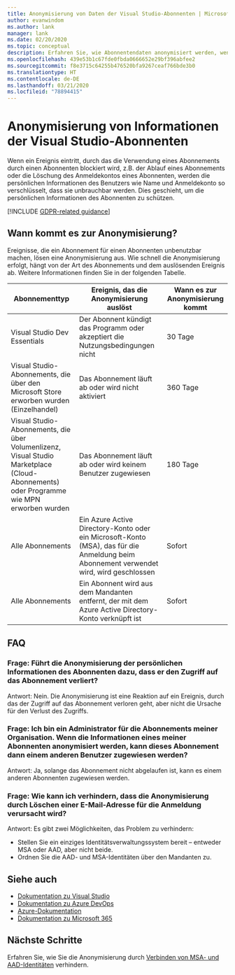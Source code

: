 ```yaml
---
title: Anonymisierung von Daten der Visual Studio-Abonnenten | Microsoft-Dokumentation
author: evanwindom
ms.author: lank
manager: lank
ms.date: 02/20/2020
ms.topic: conceptual
description: Erfahren Sie, wie Abonnentendaten anonymisiert werden, wenn der Zugriff auf Abonnements verloren gegangen ist.
ms.openlocfilehash: 439e53b1c67fde0fbda0666652e29bf396abfee2
ms.sourcegitcommit: f8e3715c64255b476520bfa9267ceaf766bde3b0
ms.translationtype: HT
ms.contentlocale: de-DE
ms.lasthandoff: 03/21/2020
ms.locfileid: "78894415"
---
```

# <a name="anonymization-of-visual-studio-subscriber-information"></a>Anonymisierung von Informationen der Visual Studio-Abonnenten
Wenn ein Ereignis eintritt, durch das die Verwendung eines Abonnements durch einen Abonnenten blockiert wird, z.B. der Ablauf eines Abonnements oder die Löschung des Anmeldekontos eines Abonnenten, werden die persönlichen Informationen des Benutzers wie Name und Anmeldekonto so verschlüsselt, dass sie unbrauchbar werden.  Dies geschieht, um die persönlichen Informationen des Abonnenten zu schützen.

[!INCLUDE [GDPR-related guidance](includes/gdpr-intro-sentence.md)]

## <a name="when-does-anonymization-occur"></a>Wann kommt es zur Anonymisierung?
Ereignisse, die ein Abonnement für einen Abonnenten unbenutzbar machen, lösen eine Anonymisierung aus.  Wie schnell die Anonymisierung erfolgt, hängt von der Art des Abonnements und dem auslösenden Ereignis ab. Weitere Informationen finden Sie in der folgenden Tabelle.

| Abonnementtyp                                                                                                                       | Ereignis, das die Anonymisierung auslöst                                                                                                     | Wann es zur Anonymisierung kommt |
|-----------------------------------------------------------------------------------------------------------------------------------------|------------------------------------------------------------------------------------------------------------|---------------------------|
| Visual Studio Dev Essentials                                                                                                            | Der Abonnent kündigt das Programm oder akzeptiert die Nutzungsbedingungen nicht                                    | 30 Tage               |
| Visual Studio-Abonnements, die über den Microsoft Store erworben wurden (Einzelhandel)                                                                      | Das Abonnement läuft ab oder wird nicht aktiviert                                                                   | 360 Tage                  |
| Visual Studio-Abonnements, die über Volumenlizenz, Visual Studio Marketplace (Cloud-Abonnements) oder Programme wie MPN erworben wurden | Das Abonnement läuft ab oder wird keinem Benutzer zugewiesen                                                          | 180 Tage                  |
| Alle Abonnements                                                                                                                       | Ein Azure Active Directory-Konto oder ein Microsoft-Konto (MSA), das für die Anmeldung beim Abonnement verwendet wird, wird geschlossen | Sofort               |
| Alle Abonnements                                                                                                                       | Ein Abonnent wird aus dem Mandanten entfernt, der mit dem Azure Active Directory-Konto verknüpft ist                                | Sofort               |

## <a name="faq"></a>FAQ
### <a name="q--does-the-anonymization-of-the-subscribers-personal-information-cause-them-to-lose-access-to-the-subscription"></a>Frage:  Führt die Anonymisierung der persönlichen Informationen des Abonnenten dazu, dass er den Zugriff auf das Abonnement verliert?
Antwort:  Nein.  Die Anonymisierung ist eine Reaktion auf ein Ereignis, durch das der Zugriff auf das Abonnement verloren geht, aber nicht die Ursache für den Verlust des Zugriffs.

### <a name="q--im-an-administrator-for-my-organizations-subscriptions--if-one-of-my-subscribers-information-is-anonymized-can-that-subscription-be-reassigned-to-another-user"></a>Frage:  Ich bin ein Administrator für die Abonnements meiner Organisation.  Wenn die Informationen eines meiner Abonnenten anonymisiert werden, kann dieses Abonnement dann einem anderen Benutzer zugewiesen werden?
Antwort:  Ja, solange das Abonnement nicht abgelaufen ist, kann es einem anderen Abonnenten zugewiesen werden.

### <a name="q-how-can-i-prevent-anonymization-caused-by-deleting-a-sign-in-email-address"></a>Frage: Wie kann ich verhindern, dass die Anonymisierung durch Löschen einer E-Mail-Adresse für die Anmeldung verursacht wird?
Antwort:  Es gibt zwei Möglichkeiten, das Problem zu verhindern:
- Stellen Sie ein einziges Identitätsverwaltungssystem bereit – entweder MSA oder AAD, aber nicht beide.  
- Ordnen Sie die AAD- und MSA-Identitäten über den Mandanten zu. 

## <a name="see-also"></a>Siehe auch
- [Dokumentation zu Visual Studio](https://docs.microsoft.com/visualstudio/)
- [Dokumentation zu Azure DevOps](https://docs.microsoft.com/azure/devops/)
- [Azure-Dokumentation](https://docs.microsoft.com/azure/)
- [Dokumentation zu Microsoft 365](https://docs.microsoft.com/microsoft-365/)

## <a name="next-steps"></a>Nächste Schritte
Erfahren Sie, wie Sie die Anonymisierung durch [Verbinden von MSA- und AAD-Identitäten](https://docs.microsoft.com/azure/active-directory/b2b/add-users-administrator) verhindern.


